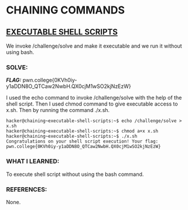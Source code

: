# **CHAINING COMMANDS**
## **<ins>EXECUTABLE SHELL SCRIPTS</ins>**
We invoke /challenge/solve and make it executable and we run it without using bash.

### SOLVE: 
***FLAG:*** pwn.college{0KVh0iy-y1aDDN8O_QTCaw2NwbH.QX0cjM1wSO2kjNzEzW}

I used the echo command to invoke /challenge/solve with the help of the shell script. 
Then I used chmod command to give executable access to x.sh. Then by running the command ./x.sh.

```
hacker@chaining~executable-shell-scripts:~$ echo /challenge/solve > x.sh
hacker@chaining~executable-shell-scripts:~$ chmod a+x x.sh
hacker@chaining~executable-shell-scripts:~$ ./x.sh
Congratulations on your shell script execution! Your flag:
pwn.college{0KVh0iy-y1aDDN8O_QTCaw2NwbH.QX0cjM1wSO2kjNzEzW}
```

### WHAT I LEARNED:
To execute shell script without using the bash command. 

### REFERENCES:
None. 
